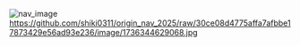 ![nav_image]()https://github.com/shiki0311/origin_nav_2025/raw/30ce08d4775affa7afbbe17873429e56ad93e236/image/1736344629068.jpg
